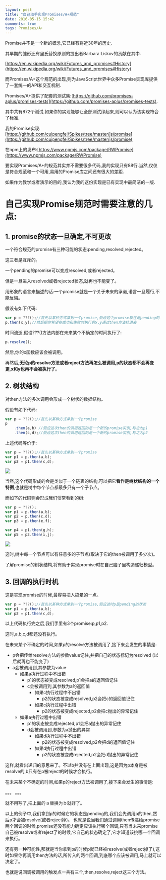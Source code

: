 ```yaml
---
layout: post
title: "自己动手实现Promises/A+规范"
date: 2016-05-15 15:42
comments: true
tags: Promises/A+
---
```


Promise并不是一个新的概念,它已经有将近30年的历史.

其早期的雏形还有里氏替换原则的提出者Barbara Liskov的贡献在其中.

[https://en.wikipedia.org/wiki/Futures_and_promises#History](https://en.wikipedia.org/wiki/Futures_and_promises#History)

而Promises/A+这个规范的出现,则为JavaScript世界中众多Promise实现库提供了一套统一的API和交互机制.

Promises/A+提供了配套的测试集:[https://github.com/promises-aplus/promises-tests](https://github.com/promises-aplus/promises-tests).

其中共有872个测试,如果你的实现能够让全部测试绿起来,则可以认为该实现符合了标准.

我的Promise实现:[https://github.com/cuipengfei/Spikes/tree/master/js/promise](https://github.com/cuipengfei/Spikes/tree/master/js/promise)

在npm上的发布:[https://www.npmjs.com/package/RWPromise](https://www.npmjs.com/package/RWPromise)

要实现Promises/A+的规范其实并不需要很多代码,我的实现只有88行.当然,仅仅是符合规范和一个可用,易用的Promise库之间还有很大的差距.

如果作为教学或者演示的目的,我认为我的这份实现是已有实现中最简洁的一版.


# 自己实现Promise规范时需要注意的几点:

##  1. promise的状态一旦确定,不可更改

一个符合规范的promise有三种可能的状态:pending,resolved,rejected。

这三者是互斥的。

一个pending的promise可以变成resolved,或者rejected。

但是一旦进入resolved或者rejected状态,就再也不能变了。

用形象的语言来描述的话:一个promise就是一个关于未来的承诺,诺言一旦履行,不能反悔。

假设有如下代码:

```javascript
var p = ???();//首先以某种方式拿到一个promise,假设这个promise现在是pending的
p.then(x,y);//然后把你希望在成功和失败时执行的x,y通过then方法挂进去
```

时间流逝,假设???()方法内部在未来某个不确定的时间执行了:

```javascript
p.resolve();
```

然后,你的x函数应该会被调用。

再然后,**无论p的resolve方法或者reject方法再怎么被调用,p的状态都不会再变更,x和y也再不会被执行了**。

##  2. 树状结构

对then方法的多次调用会形成一个树状的数据结构。

假设有如下代码:

```javascript
var p = ???();//首先以某种方式拿到一个promise
p
    .then(a,b) //假设这次then的调用返回的是一个新的promise实例,称之为p1
    .then(c,d);//假设这次then的调用返回的是一个新的promise实例,称之为p2

```

上述代码等价于:

```javascript
var p = ???();//首先以某种方式拿到一个promise
var p1 = p.then(a,b);
var p2 = p1.then(c,d);
```

<img src="http://i2.buimg.com/425a951ceb32210c.png" />

当然,这个代码形成的会是类似于一个链表的结构,可以把它**看作是树状结构的一个特例**,也就是树中每个节点都最多只有一个子节点。

而如下的代码则会形成我们惯常看到的树:

```javascript
var p = ???();
var p1 = p.then(a,b);
var p2 = p.then(c,d);
var p3 = p.then(e,f);

var p4 = p1.then(g,h);
var p5 = p3.then(i,j);
```

<img src="http://i2.buimg.com/83a315d738e7dc45.png" />

这时,树中每一个节点可以有任意多的子节点(取决于它的then被调用了多少次)。

了解promise的树状结构,将有助于实现promise时在自己脑子里构造递归模型。

##  3. 回调的执行时机

这是实现promise的时候,最容易把人搞晕的一点。

```javascript
var p = ???();//首先以某种方式拿到一个promise,假设这时p是pending的状态
var p1 = p.then(a,b);
var p2 = p1.then(c,d);
```

以上代码执行完之后,我们手里有3个promise:p,p1,p2.

这时,a,b,c,d都还没有执行。

在未来某个不确定的时间,如果p的resolve方法被调用了,接下来会发生的事情是:

* p会把传给resolve方法的参数value记住,并把自己的状态标记为resolved (以后就再也不能变了)
* a会被调用到,其参数为value
    * 如果a执行过程中不出错
        * p1的状态被变成resolved,p1会把a的返回值记住
        * c会被调用到,其参数为a的返回值
            * 如果c执行过程中不出错
                * p2的状态被变成resolved,p2会把c的返回值记住
            * 如果c执行过程中出错
                * p2的状态被变成rejected,p2会把c抛出的异常记住
    * 如果a执行过程中出错
        * p1的状态被变成rejected,p1会把a抛出的异常记住
        * d会被调用到,参数为a抛出的异常
            * 如果d执行过程中不出错
                * p2的状态被变成resolved,p2会把d的返回值记住
            * 如果d执行过程中出错
                * p2的状态被变成rejected,p2会把d抛出的异常记住
                
这样,就看出递归的意思来了。不过b并没有在上面出现,这是因为p本身是被resolve的,b只有在p被reject的时候才会执行。

在未来某个不确定的时间,如果p的reject方法被调用了,接下来会发生的事情是:

。。。 。。。

就不用写了,把上面的ａ替换为ｂ就好了。

以上的例子中,我们拿到p的时候它的状态是pending的,我们会先调用p的then,然后p才会被resolve(或者reject掉)。
也就是说当我们通过调用then传递给promise两个回调的时候,promise还没有能力确定应该执行哪个回调,只有当未来promise自己被resolve或者reject了的时候,它自己的状态确定了,它才知道该挑哪一个回调来执行。

还有另一种可能性,那就是当你拿到p的时候p就已经被resolve(或者reject掉了),这时如果你再调用then方法的话,所传入的两个回调,到底哪个应该被调用,马上就可以决定了。

也就是说回调被调用的触发点一共有三个,then,resolve,reject这三个方法。